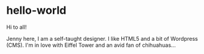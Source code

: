 # hello-world

Hi to all!

Jenny here, I am a self-taught designer. I like HTML5 and a bit of Wordpress (CMS).
I'm in love with Eiffel Tower and an avid fan of chihuahuas...
